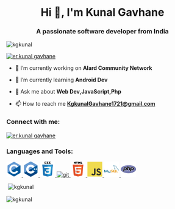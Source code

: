 <h1 align="center">Hi 👋, I'm Kunal Gavhane</h1>
<h3 align="center">A passionate software developer from India</h3>

<p align="left"> <img src="https://komarev.com/ghpvc/?username=kgkunal&label=Profile%20views&color=0e75b6&style=flat" alt="kgkunal" /> </p>

<p align="left"> <a href="https://twitter.com/er.kunal gavhane" target="blank"><img src="https://img.shields.io/twitter/follow/er.kunal gavhane?logo=twitter&style=for-the-badge" alt="er.kunal gavhane" /></a> </p>

- 🔭 I’m currently working on **Alard Community Network**

- 🌱 I’m currently learning **Android Dev**

- 💬 Ask me about **Web Dev,JavaScript,Php**

- 📫 How to reach me **KgkunalGavhane1721@gmail.com**

<h3 align="left">Connect with me:</h3>
<p align="left">
<a href="https://twitter.com/er.kunal gavhane" target="blank"><img align="center" src="https://raw.githubusercontent.com/rahuldkjain/github-profile-readme-generator/master/src/images/icons/Social/twitter.svg" alt="er.kunal gavhane" height="30" width="40" /></a>
</p>

<h3 align="left">Languages and Tools:</h3>
<p align="left"> <a href="https://www.cprogramming.com/" target="_blank" rel="noreferrer"> <img src="https://raw.githubusercontent.com/devicons/devicon/master/icons/c/c-original.svg" alt="c" width="40" height="40"/> </a> <a href="https://www.w3schools.com/cpp/" target="_blank" rel="noreferrer"> <img src="https://raw.githubusercontent.com/devicons/devicon/master/icons/cplusplus/cplusplus-original.svg" alt="cplusplus" width="40" height="40"/> </a> <a href="https://www.w3schools.com/css/" target="_blank" rel="noreferrer"> <img src="https://raw.githubusercontent.com/devicons/devicon/master/icons/css3/css3-original-wordmark.svg" alt="css3" width="40" height="40"/> </a> <a href="https://git-scm.com/" target="_blank" rel="noreferrer"> <img src="https://www.vectorlogo.zone/logos/git-scm/git-scm-icon.svg" alt="git" width="40" height="40"/> </a> <a href="https://www.w3.org/html/" target="_blank" rel="noreferrer"> <img src="https://raw.githubusercontent.com/devicons/devicon/master/icons/html5/html5-original-wordmark.svg" alt="html5" width="40" height="40"/> </a> <a href="https://developer.mozilla.org/en-US/docs/Web/JavaScript" target="_blank" rel="noreferrer"> <img src="https://raw.githubusercontent.com/devicons/devicon/master/icons/javascript/javascript-original.svg" alt="javascript" width="40" height="40"/> </a> <a href="https://www.mysql.com/" target="_blank" rel="noreferrer"> <img src="https://raw.githubusercontent.com/devicons/devicon/master/icons/mysql/mysql-original-wordmark.svg" alt="mysql" width="40" height="40"/> </a> <a href="https://www.php.net" target="_blank" rel="noreferrer"> <img src="https://raw.githubusercontent.com/devicons/devicon/master/icons/php/php-original.svg" alt="php" width="40" height="40"/> </a> </p>

<p>&nbsp;<img align="center" src="https://github-readme-stats.vercel.app/api?username=kgkunal&show_icons=true&locale=en" alt="kgkunal" /></p>

<p><img align="center" src="https://github-readme-streak-stats.herokuapp.com/?user=kgkunal&" alt="kgkunal" /></p>
